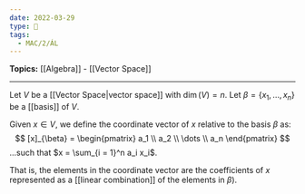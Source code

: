 ```yaml
---
date: 2022-03-29
type: 🧠
tags:
  - MAC/2/ÁL
---
```


**Topics:** [[Algebra]] - [[Vector Space]]

---

Let $V$ be a [[Vector Space|vector space]] with $\dim(V) = n$. Let $\beta = \{ x_1, \dots, x_n \}$ be a [[basis]] of $V$.

Given $x \in V$, we define the coordinate vector of $x$ relative to the basis $\beta$ as:
$$
[x]_{\beta} = \begin{pmatrix}
a_1 \\
a_2 \\
\dots \\
a_n
\end{pmatrix}
$$
…such that $x = \sum_{i = 1}^n a_i x_i$.

That is, the elements in the coordinate vector are the coefficients of $x$ represented as a [[linear combination]] of the elements in $\beta$).
